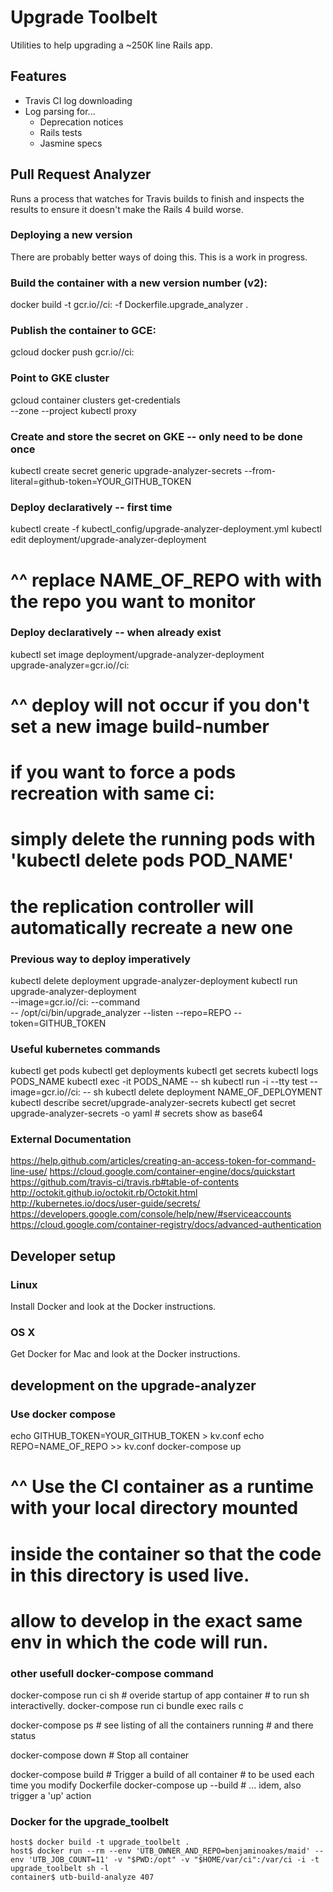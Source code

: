 # Upgrade Toolbelt

Utilities to help upgrading a ~250K line Rails app.

## Features

* Travis CI log downloading
* Log parsing for...
  * Deprecation notices
  * Rails tests
  * Jasmine specs

## Pull Request Analyzer

Runs a process that watches for Travis builds to finish and inspects the results to ensure it doesn't make the Rails 4 build worse.

### Deploying a new version
There are probably better ways of doing this. This is a work in progress.

### Build the container with a new version number (v2):
docker build -t gcr.io/<google-project>/ci:<build-number> -f Dockerfile.upgrade_analyzer .

### Publish the container to GCE:
gcloud docker push gcr.io/<google-project>/ci:<build-number>

### Point to GKE cluster
gcloud container clusters get-credentials <GKE-cluster-name> \
    --zone <google-cloud-zone> --project <google-project>
kubectl proxy

### Create and store the secret on GKE -- only need to be done once
kubectl create secret generic upgrade-analyzer-secrets --from-literal=github-token=YOUR_GITHUB_TOKEN

### Deploy declaratively -- first time
kubectl create -f kubectl_config/upgrade-analyzer-deployment.yml
kubectl edit deployment/upgrade-analyzer-deployment
# ^^ replace NAME_OF_REPO with with the repo you want to monitor

### Deploy declaratively -- when already exist
kubectl set image deployment/upgrade-analyzer-deployment \
  upgrade-analyzer=gcr.io/<google-project>/ci:<build-number>
# ^^ deploy will not occur if you don't set a new image build-number
#    if you want to force a pods recreation with same ci:<buildnumber>
#    simply delete the running pods with 'kubectl delete pods POD_NAME'
#    the replication controller will automatically recreate a new one

### Previous way to deploy imperatively
kubectl delete deployment upgrade-analyzer-deployment
kubectl run upgrade-analyzer-deployment \
  --image=gcr.io/<google-project>/ci:<build-number> --command \
  -- /opt/ci/bin/upgrade_analyzer --listen --repo=REPO --token=GITHUB_TOKEN

### Useful kubernetes commands
kubectl get pods
kubectl get deployments
kubectl get secrets
kubectl logs PODS_NAME
kubectl exec -it PODS_NAME -- sh
kubectl run -i --tty test --image=gcr.io/<google-project>/ci:<build-number> -- sh
kubectl delete deployment NAME_OF_DEPLOYMENT
kubectl describe secret/upgrade-analyzer-secrets
kubectl get secret upgrade-analyzer-secrets -o yaml  # secrets show as base64

### External Documentation

https://help.github.com/articles/creating-an-access-token-for-command-line-use/
https://cloud.google.com/container-engine/docs/quickstart
https://github.com/travis-ci/travis.rb#table-of-contents
http://octokit.github.io/octokit.rb/Octokit.html
http://kubernetes.io/docs/user-guide/secrets/
https://developers.google.com/console/help/new/#serviceaccounts
https://cloud.google.com/container-registry/docs/advanced-authentication

## Developer setup

### Linux

Install Docker and look at the Docker instructions.

### OS X

Get Docker for Mac and look at the Docker instructions.

## development on the upgrade-analyzer

### Use docker compose
echo GITHUB_TOKEN=YOUR_GITHUB_TOKEN > kv.conf
echo REPO=NAME_OF_REPO >> kv.conf
docker-compose up
# ^^ Use the CI container as a runtime with your local directory mounted
#    inside the container so that the code in this directory is used live.
#    allow to develop in the exact same env in which the code will run.

### other usefull docker-compose command
docker-compose run ci sh      # overide startup of app container
                              # to run sh interactivelly.
docker-compose run ci bundle exec rails c

docker-compose ps             # see listing of all the containers running
                              # and there status

docker-compose down           # Stop all container

docker-compose build          # Trigger a build of all container
                              # to be used each time you modify Dockerfile
docker-compose up --build     # ... idem, also trigger a 'up' action

### Docker for the upgrade_toolbelt

    host$ docker build -t upgrade_toolbelt .
    host$ docker run --rm --env 'UTB_OWNER_AND_REPO=benjaminoakes/maid' --env 'UTB_JOB_COUNT=11' -v "$PWD:/opt" -v "$HOME/var/ci":/var/ci -i -t upgrade_toolbelt sh -l
    container$ utb-build-analyze 407
